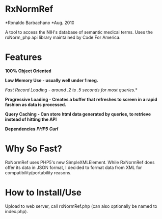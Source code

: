 RxNormRef
=========
*Ronaldo Barbachano
*Aug. 2010


A tool to access the NIH's database of semantic medical terms. Uses the rxNorm_php api library maintained by Code For America.

Features 
========
**100% Object Oriented**

**Low Memory Use - usually well under 1 meg.**

*Fast Record Loading - around .2 to .5 seconds for most queries.**

**Progressive Loading - Creates a buffer that refreshes to screen in a rapid fashion as data is processed.**

**Query Caching - Can store html data generated by queries, to retrieve instead of hitting the API**

**Dependencies**
***PHP5***
***Curl***

Why So Fast?
============
RxNormRef uses PHP5's new SimpleXMLElement. While RxNormRef does offer its data in JSON format, I decided to format data from XML
for compatibility/portability reasons.

How to Install/Use
================== 
Upload to web server, call rxNormRef.php (can also optionally be named to index.php).
